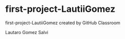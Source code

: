 # first-project-LautiiGomez
first-project-LautiiGomez created by GitHub Classroom

Lautaro Gomez Salvi

